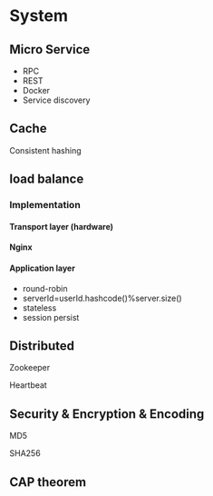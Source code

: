 # System

## Micro Service 

* RPC 
* REST
* Docker 
* Service discovery 

## Cache

Consistent hashing 

## load balance 

### Implementation 

#### Transport layer \(hardware\) 

#### Nginx 

#### Application layer 

* round-robin 
* serverId=userId.hashcode\(\)%server.size\(\) 
* stateless 
* session persist 

## Distributed

Zookeeper 

Heartbeat

## Security & Encryption & Encoding 

MD5

SHA256

## CAP theorem

